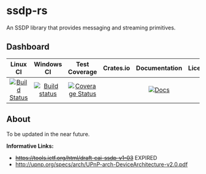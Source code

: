 ssdp-rs
=======
An SSDP library that provides messaging and streaming primitives.

Dashboard
---------
| Linux CI | Windows CI | Test Coverage | Crates.io |Documentation | License |
|:--------:|:----------:|:-------------:|:---------:|:-------------:|:-------:|
|[![Build Status](https://travis-ci.org/GGist/ssdp-rs.svg?branch=master)](https://travis-ci.org/GGist/ssdp-rs)| [![Build status](https://ci.appveyor.com/api/projects/status/aoupr0fsxl28a35q?svg=true)](https://ci.appveyor.com/project/GGist/ssdp-rs) | [![Coverage Status](https://coveralls.io/repos/GGist/ssdp-rs/badge.svg?branch=master)](https://coveralls.io/r/GGist/ssdp-rs?branch=master) |  | [![Docs](https://img.shields.io/badge/docs-in--progress-blue.svg)](http://ggist.github.io/ssdp-rs/index.html) |  |

About
-----
To be updated in the near future.

**Informative Links:**
* ~~https://tools.ietf.org/html/draft-cai-ssdp-v1-03~~ EXPIRED
* http://upnp.org/specs/arch/UPnP-arch-DeviceArchitecture-v2.0.pdf
